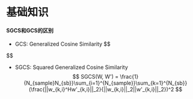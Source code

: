 # 基础知识
#### SGCS和GCS的区别
+ GCS: Generalized Cosine Similarity
$$

$$
+ SGCS: Squared Generalized Cosine Similarity
$$
SGCS(W, W') = \frac{1}{N_{sample}N_{sb}}\sum_{i=1}^{N_{sample}}\sum_{k=1}^{N_{sb}}(\frac{||w_{k,i}^Hw'_{k,i}||_2}{||w_{k,i}||_2||w'_{k,i}||_2})^2
$$